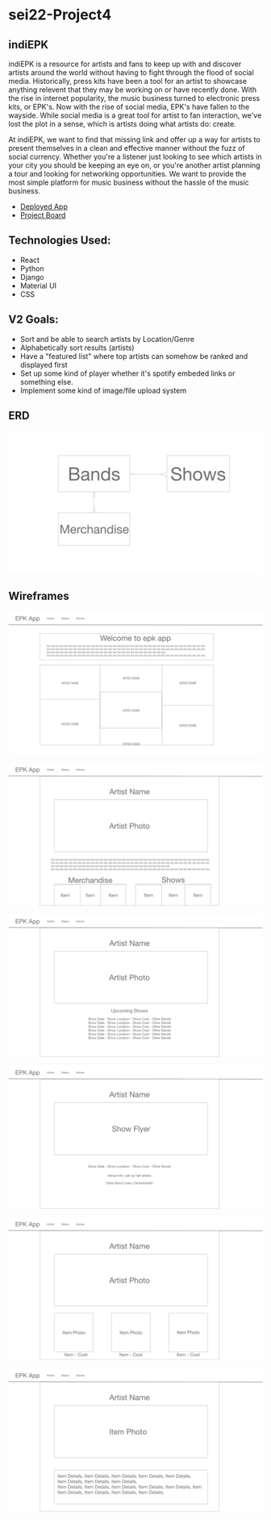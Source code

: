 # sei22-Project4
## indiEPK

indiEPK is a resource for artists and fans to keep up with and discover artists around the world without having to fight through the flood of social media. Historically, press kits have been a tool for an artist to showcase anything relevent that they may be working on or have recently done. With the rise in internet popularity, the music business turned to electronic press kits, or EPK's. Now with the rise of social media, EPK's have fallen to the wayside. While social media is a great tool for artist to fan interaction, we've lost the plot in a sense, which is artists doing what artists do: create.

At indiEPK, we want to find that missing link and offer up a way for artists to present themselves in a clean and effective manner without the fuzz of social currency. Whether you're a listener just looking to see which artists in your city you should be keeping an eye on, or you're another artist planning a tour and looking for networking opportunities. We want to provide the most simple platform for music business without the hassle of the music business.

* [Deployed App](https://indiepk.herokuapp.com/)
* [Project Board]()

## Technologies Used:
* React
* Python
* Django
* Material UI
* CSS

## V2 Goals:
* Sort and be able to search artists by Location/Genre
* Alphabetically sort results (artists)
* Have a "featured list" where top artists can somehow be ranked and displayed first
* Set up some kind of player whether it's spotify embeded links or something else.
* Implement some kind of image/file upload system

## ERD

![ERD](client/public/images/ERD.png)

## Wireframes

![Home](client/public/images/Home-Page.png)

![Artist Detail](client/public/images/Artist-Page.png)

![Show List](client/public/images/Show-List.png)

![Show Detail](client/public/images/Show-Detail.png)

![Merch List](client/public/images/Merchandise-List.png)

![Merch Detail](client/public/images/Merchandise-Detail.png)
